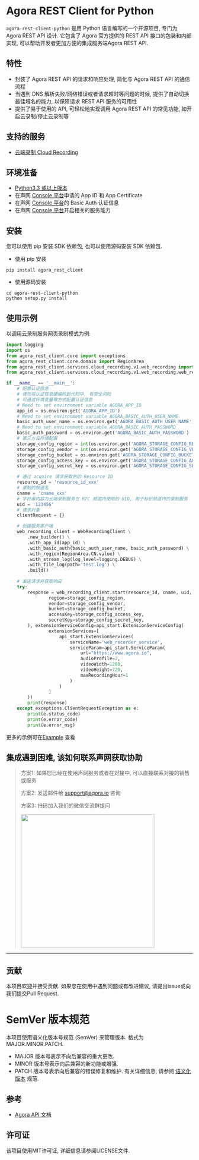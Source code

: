 # Agora REST Client for Python
`agora-rest-client-python` 是用 Python 语言编写的一个开源项目, 专门为 Agora REST API 设计. 它包含了 Agora 官方提供的 REST API 接口的包装和内部实现, 可以帮助开发者更加方便的集成服务端Agora REST API.

## 特性
* 封装了 Agora REST API 的请求和响应处理, 简化与 Agora REST API 的通信流程
* 当遇到 DNS 解析失败/网络错误或者请求超时等问题的时候, 提供了自动切换最佳域名的能力, 以保障请求 REST API 服务的可用性
* 提供了易于使用的 API, 可轻松地实现调用 Agora REST API 的常见功能, 如开启云录制/停止云录制等

## 支持的服务
* [云端录制 Cloud Recording ](./agora_rest_client/services/cloud_recording/README.md)

## 环境准备
* [Python3.3 或以上版本](http://python.org/)
* 在声网 [Console 平台](https://console.shengwang.cn/)申请的 App ID 和 App Certificate
* 在声网 [Console 平台](https://console.shengwang.cn/)的 Basic Auth 认证信息
* 在声网 [Console 平台](https://console.shengwang.cn/)开启相关的服务能力

## 安装
您可以使用 pip 安装 SDK 依赖包, 也可以使用源码安装 SDK 依赖包.
 
- 使用 pip 安装
```shell
pip install agora_rest_client
```

- 使用源码安装
```shell
cd agora-rest-client-python
python setup.py install
```

## 使用示例
以调用云录制服务网页录制模式为例: 
```python
import logging
import os
from agora_rest_client.core import exceptions
from agora_rest_client.core.domain import RegionArea
from agora_rest_client.services.cloud_recording.v1.web_recording import api_start
from agora_rest_client.services.cloud_recording.v1.web_recording.web_recording_client import WebRecordingClient

if __name__ == '__main__':
    # 配置认证信息
    # 请勿将认证信息硬编码到代码中, 有安全风险
    # 可通过环境变量等方式配置认证信息
    # Need to set environment variable AGORA_APP_ID
    app_id = os.environ.get('AGORA_APP_ID')
    # Need to set environment variable AGORA_BASIC_AUTH_USER_NAME
    basic_auth_user_name = os.environ.get('AGORA_BASIC_AUTH_USER_NAME')
    # Need to set environment variable AGORA_BASIC_AUTH_PASSWORD
    basic_auth_password = os.environ.get('AGORA_BASIC_AUTH_PASSWORD')
    # 第三方云存储配置
    storage_config_region = int(os.environ.get('AGORA_STORAGE_CONFIG_REGION'))
    storage_config_vendor = int(os.environ.get('AGORA_STORAGE_CONFIG_VENDOR'))
    storage_config_bucket = os.environ.get('AGORA_STORAGE_CONFIG_BUCKET')
    storage_config_access_key = os.environ.get('AGORA_STORAGE_CONFIG_ACCESS_KEY')
    storage_config_secret_key = os.environ.get('AGORA_STORAGE_CONFIG_SECRET_KEY')

    # 通过 acquire 请求获取到的 Resource ID
    resource_id = 'resource_id_xxx'
    # 录制的频道名
    cname = 'cname_xxx'
    # 字符串内容为云端录制服务在 RTC 频道内使用的 UID, 用于标识频道内的录制服务
    uid = '123456'
    # 请求对象
    clientRequest = {}

    # 创建服务客户端
    web_recording_client = WebRecordingClient \
        .new_builder() \
        .with_app_id(app_id) \
        .with_basic_auth(basic_auth_user_name, basic_auth_password) \
        .with_region(RegionArea.CN.value) \
        .with_stream_log(log_level=logging.DEBUG) \
        .with_file_log(path='test.log') \
        .build()
    
    # 发送请求并获取响应
    try:
        response = web_recording_client.start(resource_id, cname, uid, storageConfig=api_start.StorageConfig(
                region=storage_config_region,
                vendor=storage_config_vendor,
                bucket=storage_config_bucket,
                accessKey=storage_config_access_key,
                secretKey=storage_config_secret_key,
        ), extensionServiceConfig=api_start.ExtensionServiceConfig(
                extensionServices=[
                    api_start.ExtensionServices(
                        serviceName='web_recorder_service',
                        serviceParam=api_start.ServiceParam(
                            url="https://www.agora.io",
                            audioProfile=2,
                            videoWidth=1280,
                            videoHeight=720,
                            maxRecordingHour=1
                        )
                    )
                ]
        ))
        print(response)
    except exceptions.ClientRequestException as e:
        print(e.status_code)
        print(e.error_code)
        print(e.error_msg)
```
更多的示例可在[Example](./examples) 查看

## 集成遇到困难, 该如何联系声网获取协助
> 方案1: 如果您已经在使用声网服务或者在对接中, 可以直接联系对接的销售或服务
>
> 方案2: 发送邮件给 [support@agora.io](mailto:support@agora.io) 咨询
>
> 方案3: 扫码加入我们的微信交流群提问
>
> <img src="https://download.agora.io/demo/release/SDHY_QA.jpg" width="360" height="360">
---

## 贡献
本项目欢迎并接受贡献. 如果您在使用中遇到问题或有改进建议, 请提出issue或向我们提交Pull Request. 

# SemVer 版本规范
本项目使用语义化版本号规范 (SemVer) 来管理版本. 格式为 MAJOR.MINOR.PATCH. 

* MAJOR 版本号表示不向后兼容的重大更改. 
* MINOR 版本号表示向后兼容的新功能或增强. 
* PATCH 版本号表示向后兼容的错误修复和维护. 
有关详细信息, 请参阅 [语义化版本](https://semver.org/lang/zh-CN/) 规范. 

## 参考
* [Agora API 文档](https://doc.shengwang.cn/)

## 许可证
该项目使用MIT许可证, 详细信息请参阅LICENSE文件. 